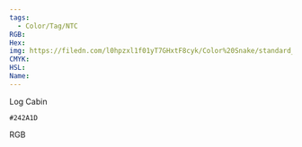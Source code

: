 ```yaml
---
tags:
  - Color/Tag/NTC
RGB:
Hex:
img: https://filedn.com/l0hpzxl1f01yT7GHxtF8cyk/Color%20Snake/standard_csv_to_svg/242A1D.svg
CMYK:
HSL:
Name:
---
```

Log Cabin
```palette
#242A1D
```
RGB
